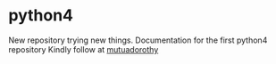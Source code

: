 # python4
New repository trying new things. Documentation for the first python4 repository
Kindly follow at [mutuadorothy](github.com/mutuadorothy)

